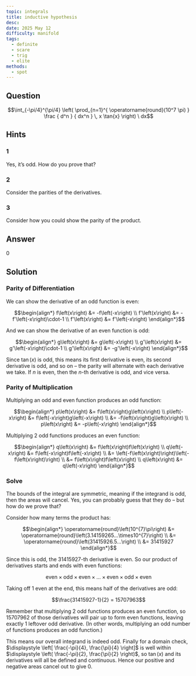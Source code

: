 ```yaml
---
topic: integrals
title: inductive hypothesis
desc: 
date: 2025 May 12
difficulty: manifold
tags:
  - definite
  - scare
  - trig
  - elite
methods:
  - spot
---
```



## Question
```math
\int_{-\pi/4}^{\pi/4}
  \left(
    \prod_{n=1}^{
      \operatorname{round}(10^7 \pi)
    } \frac
      { d^n }
      { dx^n }
    \, x \tan{x}
  \right)
\ dx
```


## Hints

### 1
Yes, it’s odd. How do you prove that?

### 2
Consider the parities of the derivatives.

### 3
Consider how you could show the parity of the product.


## Answer
$0$


## Solution

### Parity of Differentiation
We can show the derivative of an odd function is even:

```math
\begin{align*}
  f\left(x\right) &= -f\left(-x\right)
  \\ f'\left(x\right) &= -f'\left(-x\right)\cdot-1
  \\ f'\left(x\right) &= f'\left(-x\right)
\end{align*}
```

And we can show the derivative of an even function is odd:

```math
\begin{align*}
  g\left(x\right) &= g\left(-x\right)
  \\ g'\left(x\right) &= g'\left(-x\right)\cdot-1
  \\ g'\left(x\right) &= -g'\left(-x\right)
\end{align*}
```

Since $\tan(x)$ is odd, this means its first derivative is even, its second derivative is odd, and so on – the parity will alternate with each derivative we take. If $n$ is even, then the $n$-th derivative is odd, and vice versa.

### Parity of Multiplication
Multiplying an odd and even function produces an odd function:

```math
\begin{align*}
  p\left(x\right) &= f\left(x\right)g\left(x\right)
  \\ p\left(-x\right) &= f\left(-x\right)g\left(-x\right)
  \\   &= -f\left(x\right)g\left(x\right)
  \\ p\left(x\right) &= -p\left(-x\right)
\end{align*}
```

Multiplying 2 odd functions produces an even function:

```math
\begin{align*}
  q\left(x\right) &= f\left(x\right)f\left(x\right)
  \\ q\left(-x\right) &= f\left(-x\right)f\left(-x\right)
  \\   &= \left(-f\left(x\right)\right)\left(-f\left(x\right)\right)
  \\   &= f\left(x\right)f\left(x\right)
  \\ q\left(x\right) &= q\left(-x\right)
\end{align*}
```

### Solve
The bounds of the integral are symmetric, meaning if the integrand is odd, then the areas will cancel. Yes, you can probably guess that they do – but how do we prove that?

Consider how many terms the product has:

```math
\begin{align*}
  \operatorname{round}\left(10^{7}\pi\right) &= \operatorname{round}\left(3.14159265...\times10^{7}\right)
  \\   &= \operatorname{round}\left(31415926.5...\right)
  \\   &= 31415927
\end{align*}
```

Since this is odd, the $31415927$-th derivative is even. So our product of derivatives starts and ends with even functions:

```math
\text{even} \times \text{odd} \times \text{even} \times...\times \text{even} \times \text{odd} \times \text{even}
```

Taking off 1 even at the end, this means half of the derivatives are odd:

```math
\frac{31415927-1}{2} = 15707963
```

Remember that multiplying 2 odd functions produces an even function, so $15707962$ of those derivatives will pair up to form even functions, leaving exactly 1 leftover odd derivative. (In other words, multiplying an odd number of functions produces an odd function.)

This means our overall integrand is indeed odd. Finally for a domain check, $\displaystyle \left[ \frac{-\pi}{4}, \frac{\pi}{4} \right]$ is well within $\displaystyle \left( \frac{-\pi}{2}, \frac{\pi}{2} \right)$, so $\tan(x)$ and its derivatives will all be defined and continuous. Hence our positive and negative areas cancel out to give $0$.
